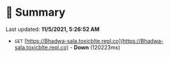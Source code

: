 # 📖 Summary
Last updated: **11/5/2021, 5:26:52 AM**

- `GET` [https://Bhadwa-sala.toxicblte.repl.co](https://Bhadwa-sala.toxicblte.repl.co) - **Down** (120223ms)
